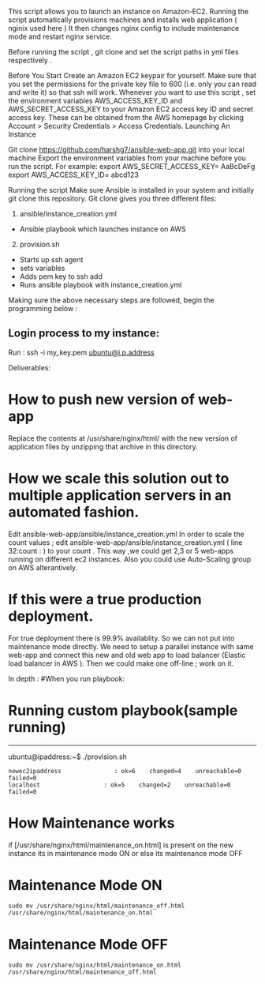 
This script allows you to launch an instance on Amazon-EC2.
Running the script automatically provisions machines and installs web application ( nginix used here )
It then changes nginx config to include maintenance mode and restart nginx service.

Before running the script , git clone and set the script paths in yml files respectively .

Before You Start
Create an Amazon EC2 keypair for yourself. Make sure that you set the permissions for the private key file to 600 (i.e. only you can read and write it) so that ssh will work.
Whenever you want to use this script , set the environment variables AWS_ACCESS_KEY_ID and AWS_SECRET_ACCESS_KEY to your Amazon EC2 access key ID and secret access key. These can be obtained from the AWS homepage by clicking Account > Security Credentials > Access Credentials.
Launching An Instance

Git clone https://github.com/harshg7/ansible-web-app.git into your local machine
Export the environment variables from your machine before you run the script.
For example:
export AWS_SECRET_ACCESS_KEY= AaBcDeFg
export AWS_ACCESS_KEY_ID= abcd123

Running the script
Make sure Ansible is installed in your system and initially git clone this repository.
Git clone gives you three different files:
1. ansible/instance_creation.yml 
- Ansible playbook which launches instance on AWS
2. provision.sh 
- Starts up ssh agent
- sets variables
- Adds pem key to ssh add
- Runs ansible playbook with instance_creation.yml

Making sure the above necessary steps are followed, begin the programming below :

Login process to my instance:
-----------------------
Run : 
ssh -i my_key.pem ubuntu@i.p.address

Deliverables:
# How to push new version of web-app
Replace the contents at /usr/share/nginx/html/ with the new version of application files by unzipping that archive in this directory.

# How we scale this solution out to multiple application servers in an automated fashion.
Edit ansible-web-app/ansible/instance_creation.yml
In order to scale the count values ; edit ansible-web-app/ansible/instance_creation.yml ( line 32:count : ) to your count .
This way ,we could get 2,3 or 5 web-apps running on different ec2 instances. 
Also you could use Auto-Scaling group on AWS alterantively.

# If this were a true production deployment.
For true deployment there is 99.9% availablity. So we can not put into maintenance mode directly. 
We need to setup a parallel instance with same web-app and connect this new and old web app to load balancer (Elastic load balancer in AWS ).
Then we could make one off-line ; work on it.

In depth :
#When you run playbook:
# Running custom playbook(sample running)
------------------------
ubuntu@ipaddress:~$ ./provision.sh
```
newec2ipaddress               : ok=6    changed=4    unreachable=0    failed=0
localhost                  : ok=5    changed=2    unreachable=0    failed=0
```
# How Maintenance works
if [/usr/share/nginx/html/maintenance_on.html] is present on the new instance its in maintenance mode ON
or else its maintenance mode OFF

# Maintenance Mode ON
```
sudo mv /usr/share/nginx/html/maintenance_off.html /usr/share/nginx/html/maintenance_on.html
```
# Maintenance Mode OFF
```
sudo mv /usr/share/nginx/html/maintenance_on.html /usr/share/nginx/html/maintenance_off.html
```
